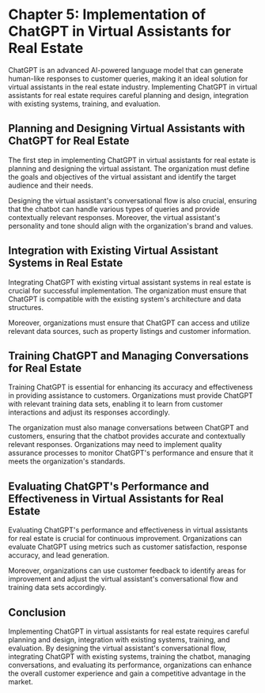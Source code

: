 Chapter 5: Implementation of ChatGPT in Virtual Assistants for Real Estate
==========================================================================

ChatGPT is an advanced AI-powered language model that can generate human-like responses to customer queries, making it an ideal solution for virtual assistants in the real estate industry. Implementing ChatGPT in virtual assistants for real estate requires careful planning and design, integration with existing systems, training, and evaluation.

Planning and Designing Virtual Assistants with ChatGPT for Real Estate
----------------------------------------------------------------------

The first step in implementing ChatGPT in virtual assistants for real estate is planning and designing the virtual assistant. The organization must define the goals and objectives of the virtual assistant and identify the target audience and their needs.

Designing the virtual assistant's conversational flow is also crucial, ensuring that the chatbot can handle various types of queries and provide contextually relevant responses. Moreover, the virtual assistant's personality and tone should align with the organization's brand and values.

Integration with Existing Virtual Assistant Systems in Real Estate
------------------------------------------------------------------

Integrating ChatGPT with existing virtual assistant systems in real estate is crucial for successful implementation. The organization must ensure that ChatGPT is compatible with the existing system's architecture and data structures.

Moreover, organizations must ensure that ChatGPT can access and utilize relevant data sources, such as property listings and customer information.

Training ChatGPT and Managing Conversations for Real Estate
-----------------------------------------------------------

Training ChatGPT is essential for enhancing its accuracy and effectiveness in providing assistance to customers. Organizations must provide ChatGPT with relevant training data sets, enabling it to learn from customer interactions and adjust its responses accordingly.

The organization must also manage conversations between ChatGPT and customers, ensuring that the chatbot provides accurate and contextually relevant responses. Organizations may need to implement quality assurance processes to monitor ChatGPT's performance and ensure that it meets the organization's standards.

Evaluating ChatGPT's Performance and Effectiveness in Virtual Assistants for Real Estate
----------------------------------------------------------------------------------------

Evaluating ChatGPT's performance and effectiveness in virtual assistants for real estate is crucial for continuous improvement. Organizations can evaluate ChatGPT using metrics such as customer satisfaction, response accuracy, and lead generation.

Moreover, organizations can use customer feedback to identify areas for improvement and adjust the virtual assistant's conversational flow and training data sets accordingly.

Conclusion
----------

Implementing ChatGPT in virtual assistants for real estate requires careful planning and design, integration with existing systems, training, and evaluation. By designing the virtual assistant's conversational flow, integrating ChatGPT with existing systems, training the chatbot, managing conversations, and evaluating its performance, organizations can enhance the overall customer experience and gain a competitive advantage in the market.
